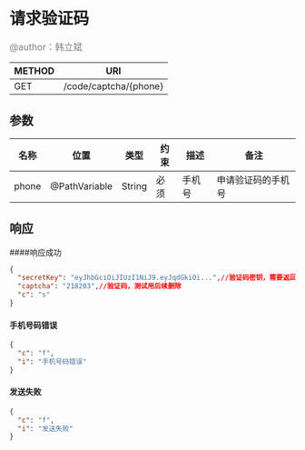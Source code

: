 # 请求验证码
<font color="gray" size="3">@author：韩立斌</font>

|METHOD|URI|
|--|--|
|GET|/code/captcha/{phone}|

## 参数

|名称|位置|类型|约束|描述|备注|
|--|--|--|--|--|--|
|phone|@PathVariable|String|必须|手机号|申请验证码的手机号|


## 响应
####响应成功
```json
{
  "secretKey": "eyJhbGciOiJIUzI1NiJ9.eyJqdGkiOi...",//验证码密钥，需要返回
  "captcha": "218203",//验证码，测试用后续删除
  "c": "s"
}
```

#### 手机号码错误
```json
{
  "c": "f",
  "i": "手机号码错误"
}
```
#### 发送失败
```json
{
  "c": "f",
  "i": "发送失败"
}
```

